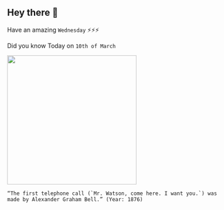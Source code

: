 ## Hey there 👋
Have an amazing `Wednesday` ⚡⚡⚡

Did you know Today on `10th of March`
 
 [<img src="https://pbs.twimg.com/media/COOd8nBWcAAz1HX.jpghttps://www.americaslibrary.gov/assets/jb/recon/jb_recon_telephone_1_m.jpg" width="300" />](https://www.americaslibrary.gov/jb/recon/jb_recon_telephone_1.html#:~:text=They%20were%20spoken%20by%20Alexander,What%20would%20you%20have%20said%3F) 
 ```
“The first telephone call (`Mr. Watson, come here. I want you.`) was made by Alexander Graham Bell.” (Year: 1876)
```

